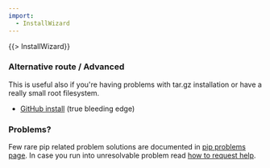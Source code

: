 ```yaml
---
import:
  - InstallWizard
---
```


{{> InstallWizard}}

### Alternative route / Advanced

This is useful also if you're having problems with tar.gz installation or have a really small root filesystem.

 * [GitHub install](/GitHubInstall) (true bleeding edge)

### Problems?

Few rare pip related problem solutions are documented in [pip problems page](/PipProblems).
In case you run into unresolvable problem read [how to request help](/NeedHelp).